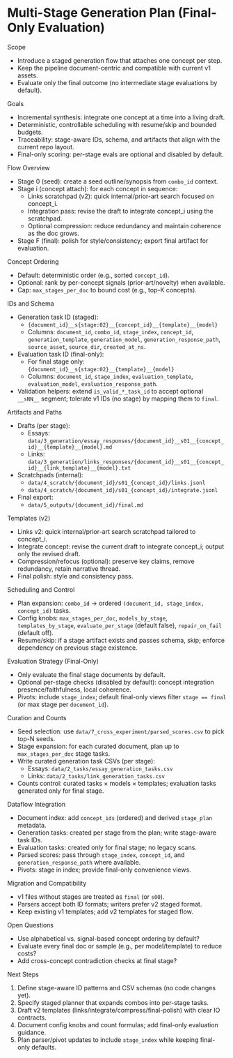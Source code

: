 # Multi-Stage Generation Plan (Final-Only Evaluation)

Scope

- Introduce a staged generation flow that attaches one concept per step.
- Keep the pipeline document-centric and compatible with current v1 assets.
- Evaluate only the final outcome (no intermediate stage evaluations by default).

Goals

- Incremental synthesis: integrate one concept at a time into a living draft.
- Deterministic, controllable scheduling with resume/skip and bounded budgets.
- Traceability: stage-aware IDs, schema, and artifacts that align with the current repo layout.
- Final-only scoring: per-stage evals are optional and disabled by default.

Flow Overview

- Stage 0 (seed): create a seed outline/synopsis from `combo_id` context.
- Stage i (concept attach): for each concept in sequence:
  - Links scratchpad (v2): quick internal/prior-art search focused on concept_i.
  - Integration pass: revise the draft to integrate concept_i using the scratchpad.
  - Optional compression: reduce redundancy and maintain coherence as the doc grows.
- Stage F (final): polish for style/consistency; export final artifact for evaluation.

Concept Ordering

- Default: deterministic order (e.g., sorted `concept_id`).
- Optional: rank by per-concept signals (prior-art/novelty) when available.
- Cap: `max_stages_per_doc` to bound cost (e.g., top-K concepts).

IDs and Schema

- Generation task ID (staged):
  - `{document_id}__s{stage:02}__{concept_id}__{template}__{model}`
  - Columns: `document_id`, `combo_id`, `stage_index`, `concept_id`,
    `generation_template`, `generation_model`, `generation_response_path`,
    `source_asset`, `source_dir`, `created_at_ns`.
- Evaluation task ID (final-only):
  - For final stage only: `{document_id}__s{stage:02}__{template}__{model}`
  - Columns: `document_id`, `stage_index`, `evaluation_template`, `evaluation_model`,
    `evaluation_response_path`.
- Validation helpers: extend `is_valid_*_task_id` to accept optional `__sNN__` segment; tolerate v1 IDs (no stage) by mapping them to `final`.

Artifacts and Paths

- Drafts (per stage):
  - Essays: `data/3_generation/essay_responses/{document_id}__s01__{concept_id}__{template}__{model}.md`
  - Links: `data/3_generation/links_responses/{document_id}__s01__{concept_id}__{link_template}__{model}.txt`
- Scratchpads (internal):
  - `data/4_scratch/{document_id}/s01_{concept_id}/links.jsonl`
  - `data/4_scratch/{document_id}/s01_{concept_id}/integrate.jsonl`
- Final export:
  - `data/5_outputs/{document_id}/final.md`

Templates (v2)

- Links v2: quick internal/prior-art search scratchpad tailored to concept_i.
- Integrate concept: revise the current draft to integrate concept_i; output only the revised draft.
- Compression/refocus (optional): preserve key claims, remove redundancy, retain narrative thread.
- Final polish: style and consistency pass.

Scheduling and Control

- Plan expansion: `combo_id` → ordered `(document_id, stage_index, concept_id)` tasks.
- Config knobs: `max_stages_per_doc`, `models_by_stage`, `templates_by_stage`, `evaluate_per_stage` (default false), `repair_on_fail` (default off).
- Resume/skip: if a stage artifact exists and passes schema, skip; enforce dependency on previous stage existence.

Evaluation Strategy (Final-Only)

- Only evaluate the final stage documents by default.
- Optional per-stage checks (disabled by default): concept integration presence/faithfulness, local coherence.
- Pivots: include `stage_index`; default final-only views filter `stage == final` (or max stage per `document_id`).

Curation and Counts

- Seed selection: use `data/7_cross_experiment/parsed_scores.csv` to pick top-N seeds.
- Stage expansion: for each curated document, plan up to `max_stages_per_doc` stage tasks.
- Write curated generation task CSVs (per stage):
  - Essays: `data/2_tasks/essay_generation_tasks.csv`
  - Links: `data/2_tasks/link_generation_tasks.csv`
- Counts control: curated tasks × models × templates; evaluation tasks generated only for final stage.

Dataflow Integration

- Document index: add `concept_ids` (ordered) and derived `stage_plan` metadata.
- Generation tasks: created per stage from the plan; write stage-aware task IDs.
- Evaluation tasks: created only for final stage; no legacy scans.
- Parsed scores: pass through `stage_index`, `concept_id`, and `generation_response_path` where available.
- Pivots: stage in index; provide final-only convenience views.

Migration and Compatibility

- v1 files without stages are treated as `final` (or `s00`).
- Parsers accept both ID formats; writers prefer v2 staged format.
- Keep existing v1 templates; add v2 templates for staged flow.

Open Questions

- Use alphabetical vs. signal-based concept ordering by default?
- Evaluate every final doc or sample (e.g., per model/template) to reduce costs?
- Add cross-concept contradiction checks at final stage?

Next Steps

1) Define stage-aware ID patterns and CSV schemas (no code changes yet).
2) Specify staged planner that expands combos into per-stage tasks.
3) Draft v2 templates (links/integrate/compress/final-polish) with clear IO contracts.
4) Document config knobs and count formulas; add final-only evaluation guidance.
5) Plan parser/pivot updates to include `stage_index` while keeping final-only defaults.

